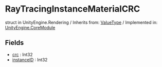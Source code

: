 # RayTracingInstanceMaterialCRC
struct in UnityEngine.Rendering
 / Inherits from: <a href="https://docs.unity3d.com/6000.0/Documentation/ScriptReference/ValueType.html" target="_blank">ValueType</a> / Implemented in: <a href="https://docs.unity3d.com/6000.0/Documentation/ScriptReference/UnityEngine.CoreModule.html" target="_blank">UnityEngine.CoreModule</a>
## Fields
- <a href="https://docs.unity3d.com/6000.0/Documentation/ScriptReference/RayTracingInstanceMaterialCRC-crc.html" target="_blank">crc</a> : Int32
- <a href="https://docs.unity3d.com/6000.0/Documentation/ScriptReference/RayTracingInstanceMaterialCRC-instanceID.html" target="_blank">instanceID</a> : Int32
